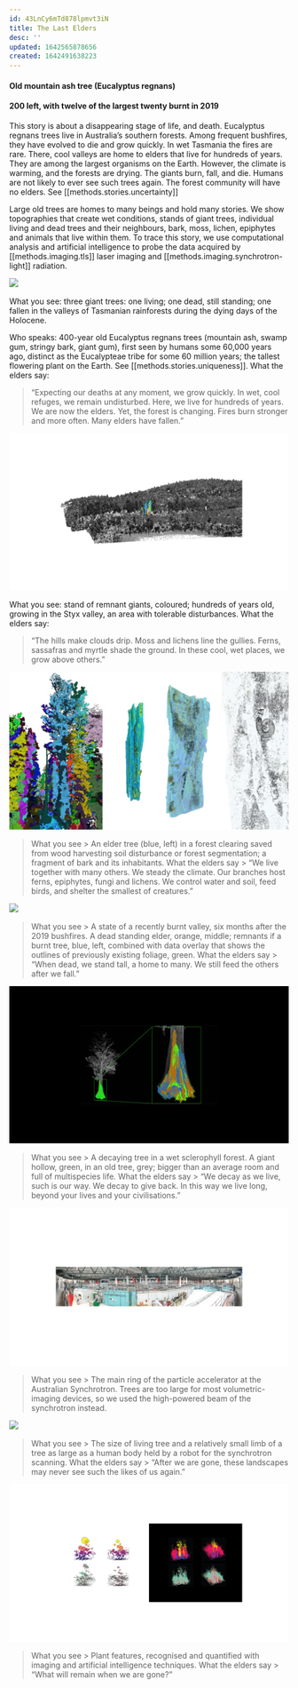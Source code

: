 ```yaml
---
id: 43LnCy6mTd878lpmvt3iN
title: The Last Elders
desc: ''
updated: 1642565878656
created: 1642491638223
---
```


#### Old mountain ash tree (Eucalyptus regnans)

#### 200 left, with twelve of the largest twenty burnt in 2019


This story is about a disappearing stage of life, and death.
Eucalyptus regnans trees live in Australia’s southern forests. Among frequent bushfires, they have evolved to die and grow quickly. In wet Tasmania the fires are rare. There, cool valleys are home to elders that live for hundreds of years. They are among the largest organisms on the Earth. However, the climate is warming, and the forests are drying. The giants burn, fall, and die. Humans are not likely to ever see such trees again. The forest community will have no elders. See [[methods.stories.uncertainty]]

Large old trees are homes to many beings and hold many stories. We show topographies that create wet conditions, stands of giant trees, individual living and dead trees and their neighbours, bark, moss, lichen, epiphytes and animals that live within them. To trace this story, we use computational analysis and artificial intelligence to probe the data acquired by [[methods.imaging.tls]] laser imaging and [[methods.imaging.synchrotron-light]] radiation.



![](assets/images/SIGGRAPH-Images/Last-Of-Their-Kind-004.png)

What you see: three giant trees: one living; one dead, still standing; one fallen in the valleys of Tasmanian rainforests during the dying days of the Holocene.

Who speaks: 400-year old Eucalyptus regnans trees (mountain ash, swamp gum, stringy bark, giant gum), first seen by humans some 60,000 years ago, distinct as the Eucalypteae tribe for some 60 million years; the tallest flowering plant on the Earth. See [[methods.stories.uniqueness]]. What the elders say:
> “Expecting our deaths at any moment, we grow quickly. In wet, cool refuges, we remain undisturbed. Here, we live for hundreds of years. We are now the elders. Yet, the forest is changing. Fires burn stronger and more often. Many elders have fallen.”

![](assets/images/SIGGRAPH-Images/Last-Of-Their-Kind-005.png)

What you see: stand of remnant giants, coloured; hundreds of years old, growing in the Styx valley, an area with tolerable disturbances. What the elders say:
>“The hills make clouds drip. Moss and lichens line the gullies. Ferns, sassafras and myrtle shade the ground. In these cool, wet places, we grow above others.”

![](assets/images/SIGGRAPH-Images/Last-Of-Their-Kind-006.png)

>What you see > An elder tree (blue, left) in a forest clearing saved from wood harvesting soil disturbance or forest segmentation; a fragment of bark and its inhabitants.
What the elders say > “We live together with many others. We steady the climate. Our branches host ferns, epiphytes, fungi and lichens. We control water and soil, feed birds, and shelter the smallest of creatures.”

![](assets/images/SIGGRAPH-Images/Last-Of-Their-Kind-007.png)

>What you see > A state of a recently burnt valley, six months after the 2019 bushfires. A dead standing elder, orange, middle; remnants if a burnt tree, blue, left, combined with data overlay that shows the outlines of previously existing foliage, green.
What the elders say > “When dead, we stand tall, a home to many. We still feed the others after we fall.”

![](assets/images/SIGGRAPH-Images/Last-Of-Their-Kind-008.png)

>What you see > A decaying tree in a wet sclerophyll forest. A giant hollow, green, in an old tree, grey; bigger than an average room and full of multispecies life.
What the elders say > “We decay as we live, such is our way. We decay to give back. In this way we live long, beyond your lives and your civilisations.”

![](assets/images/SIGGRAPH-Images/Last-Of-Their-Kind-009.png)

>What you see > The main ring of the particle accelerator at the Australian Synchrotron. Trees are too large for most volumetric-imaging devices, so we used the high-powered beam of the synchrotron instead.

![](assets/images/SIGGRAPH-Images/Last-Of-Their-Kind-010.png)

>What you see > The size of living tree and a relatively small limb of a tree as large as a human body held by a robot for the synchrotron scanning.
What the elders say > “After we are gone, these landscapes may never see such the likes of us again.”

![](assets/images/SIGGRAPH-Images/Last-Of-Their-Kind-011.png)

>What you see > Plant features, recognised and quantified with imaging and artificial intelligence techniques.
What the elders say > “What will remain when we are gone?”
